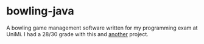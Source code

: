# bowling-java
A bowling game management software written for my programming exam at UniMi. I had a 28/30 grade with this and [another](https://www.github.com/Gioee/ns-sd-bench) project.
